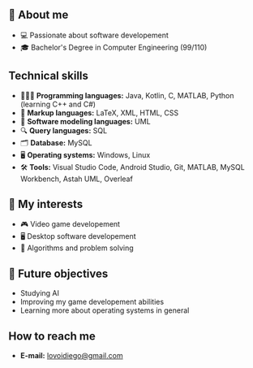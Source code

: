 ## 👾 About me
- 💻 Passionate about software developement
- 🎓 Bachelor's Degree in Computer Engineering (99/110)
## Technical skills 
- 👨🏻‍💻 **Programming languages:** Java, Kotlin, C, MATLAB, Python (learning C++ and C#)
- 📄 **Markup languages:** LaTeX, XML, HTML, CSS
- 📐 **Software modeling languages:** UML
- 🔍 **Query languages:** SQL
- 🗂️ **Database:** MySQL
- 🖥️ **Operating systems:** Windows, Linux
- 🛠️ **Tools:** Visual Studio Code, Android Studio, Git, MATLAB, MySQL Workbench, Astah UML, Overleaf
## 🎯 My interests
- 🎮 Video game developement
- 🖥️ Desktop software developement
- 🧩 Algorithms and problem solving
## 🚩 Future objectives
- Studying AI
- Improving my game developement abilities
- Learning more about operating systems in general
## How to reach me
- **E-mail:** lovoidiego@gmail.com
